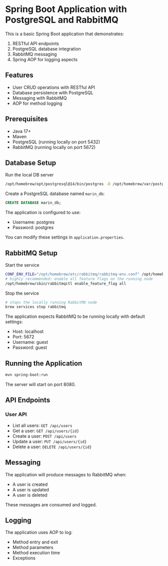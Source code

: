 # Spring Boot Application with PostgreSQL and RabbitMQ

This is a basic Spring Boot application that demonstrates:

1. RESTful API endpoints
2. PostgreSQL database integration
3. RabbitMQ messaging
4. Spring AOP for logging aspects

## Features

- User CRUD operations with RESTful API
- Database persistence with PostgreSQL
- Messaging with RabbitMQ
- AOP for method logging

## Prerequisites

- Java 17+
- Maven
- PostgreSQL (running locally on port 5432)
- RabbitMQ (running locally on port 5672)

## Database Setup

Run the local DB server

```bash
/opt/homebrew/opt/postgresql@14/bin/postgres -D /opt/homebrew/var/postgresql@14
```

Create a PostgreSQL database named `marin_db`:

```sql
CREATE DATABASE marin_db;
```

The application is configured to use:
- Username: postgres
- Password: postgres

You can modify these settings in `application.properties`.

## RabbitMQ Setup

Start the service
```bash
CONF_ENV_FILE="/opt/homebrew/etc/rabbitmq/rabbitmq-env.conf" /opt/homebrew/opt/rabbitmq/sbin/rabbitmq-server
# highly recommended: enable all feature flags on the running node
/opt/homebrew/sbin/rabbitmqctl enable_feature_flag all
```

Stop the service
```bash
# stops the locally running RabbitMQ node
brew services stop rabbitmq
```

The application expects RabbitMQ to be running locally with default settings:
- Host: localhost
- Port: 5672
- Username: guest
- Password: guest

## Running the Application

```bash
mvn spring-boot:run
```

The server will start on port 8080.

## API Endpoints

### User API

- List all users: `GET /api/users`
- Get a user: `GET /api/users/{id}`
- Create a user: `POST /api/users`
- Update a user: `PUT /api/users/{id}`
- Delete a user: `DELETE /api/users/{id}`

## Messaging

The application will produce messages to RabbitMQ when:
- A user is created
- A user is updated
- A user is deleted

These messages are consumed and logged.

## Logging

The application uses AOP to log:
- Method entry and exit
- Method parameters
- Method execution time
- Exceptions 